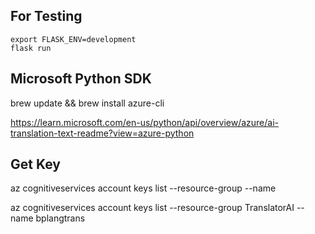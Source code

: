 

## For Testing
```commandline
export FLASK_ENV=development
flask run
```

## Microsoft Python SDK
brew update && brew install azure-cli


https://learn.microsoft.com/en-us/python/api/overview/azure/ai-translation-text-readme?view=azure-python

## Get Key
az cognitiveservices account keys list --resource-group <your-resource-group-name> --name <your-resource-name>

az cognitiveservices account keys list --resource-group TranslatorAI --name bplangtrans